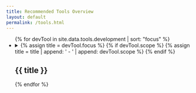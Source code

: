 ```yaml
---
title: Recommended Tools Overview
layout: default
permalink: /tools.html
---
```


<ul class="list-unstyled">
{% for devTool in site.data.tools.development | sort: "focus" %}
  <li>
  <details>
    <summary>
      {% assign title = devTool.focus %}
      {% if devTool.scope %}
        {% assign title = title | append: ' - ' | append: devTool.scope %}
      {% endif %}
      <h2 class="h3" id="{{ title | slugify }}">{{ title }}</h2>
    </summary>
    {% if devTool.tags %}
      <p>
        {% for tag in devTool.tags %}
          <span class="label label-primary">{{ tag }}</span>
        {% endfor %}
      </p>
    {% endif %}
    {% if devTool.description %}
      <p>{{ devTool.description %}}</p>
    {% endif %}
    <ul class="list-group list-inline row mrgn-lft-0 mrgn-rght-0">
      {% for tool in devTool.tools %}
        <li class="list-group-item col-md-4 brdr-rds-0">
          <h3 class="list-group-item-heading" id="{{ tool.name | slugify }}">{{ tool.name }}</h3>
          <ul class="list-group-item-text list-inline">
            {% if tool.application %}
              <li><a href="{{ tool.application }}">Application</a></li>
            {% endif %}
            {% if tool.documentation %}
              <li><a href="{{ tool.documentation }}">Documentation</a></li>
            {% endif %}
            {% if tool.recommendation %}
              <li><a href="{{ tool.recommendation }}">Recommendation</a></li>
            {% endif %}
          </ul>
        </li>
      {% endfor %}
    </ul>
  </details>
  </li>
{% endfor %}
</ul>
